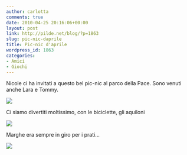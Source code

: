 ```yaml
---
author: carlotta
comments: true
date: 2010-04-25 20:16:06+00:00
layout: post
link: http://pilde.net/blog/?p=1863
slug: pic-nic-daprile
title: Pic-nic d'aprile
wordpress_id: 1863
categories:
- Amici
- Giochi
---
```


Nicole ci ha invitati a questo bel pic-nic al parco della Pace. Sono venuti anche Lara e Tommy.

![]({{baseurl}}/uploads/2010/04/bimbi.jpg)




Ci siamo divertiti moltissimo, con le biciclette, gli aquiloni

![]({{baseurl}}/uploads/2010/04/aquilone.jpg)




Marghe era sempre in giro per i prati...

![]({{baseurl}}/uploads/2010/04/marghe.jpg)



